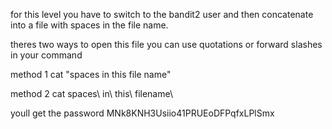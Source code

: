 for this level you have to switch to the bandit2 user and then concatenate into a file with spaces in the file name.

theres two ways to open this file you can use quotations or forward slashes in your command

method 1
cat "spaces in this file name"

method 2
cat spaces\ in\ this\ filename\

youll get the password MNk8KNH3Usiio41PRUEoDFPqfxLPlSmx

